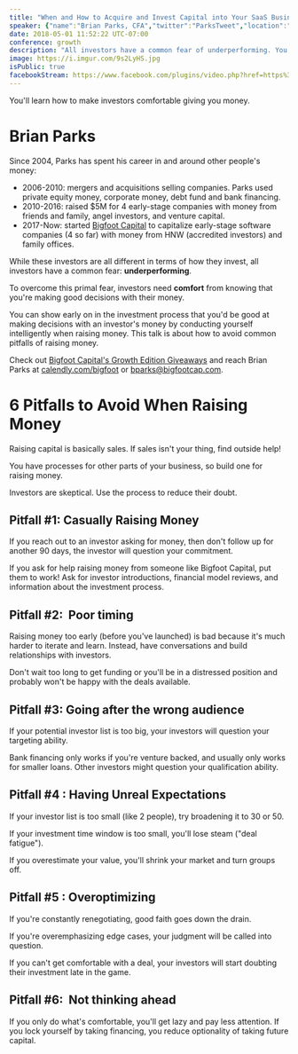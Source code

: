 ```yaml
---
title: "When and How to Acquire and Invest Capital into Your SaaS Business"
speaker: {"name":"Brian Parks, CFA","twitter":"ParksTweet","location":"Denver, CO","description":"Along with my wife and our cat, I support SaaS Founders and Crystal Palace Players. I support my wife and our cat, too. http://bigfootcap.com","verified":false,"image":"https://pbs.twimg.com/profile_images/846169590887473152/XrSZE9wv.jpg","website":"http://www.bigfootcap.com"}
date: 2018-05-01 11:52:22 UTC-07:00
conference: growth
description: "All investors have a common fear of underperforming. You can make them more comfortable by avoiding a few common pitfalls of raising money for your company."
image: https://i.imgur.com/9s2LyHS.jpg
isPublic: true
facebookStream: https://www.facebook.com/plugins/video.php?href=https%3A%2F%2Fwww.facebook.com%2Fteamlanio%2Fvideos%2F1676996419015648%2F&show_text=0&width=560
---
```


You'll learn how to make investors comfortable giving you money.

# Brian Parks

Since 2004, Parks has spent his career in and around other people's money:

* 2006-2010: mergers and acquisitions selling companies. Parks used private equity money, corporate money, debt fund and bank financing.
* 2010-2016: raised $5M for 4 early-stage companies with money from friends and family, angel investors, and venture capital.
* 2017-Now: started [Bigfoot Capital](https://www.bigfootcap.com/) to capitalize early-stage software companies (4 so far) with money from HNW (accredited investors) and family offices.

While these investors are all different in terms of how they invest, all investors have a common fear: **underperforming**.

To overcome this primal fear, investors need **comfort** from knowing that you're making good decisions with their money.

You can show early on in the investment process that you'd be good at making decisions with an investor's money by conducting yourself intelligently when raising money. This talk is about how to avoid common pitfalls of raising money.

Check out [Bigfoot Capital's Growth Edition Giveaways](https://www.bigfootcap.com/microconf-growth-edition-giveaways/) and reach Brian Parks at [calendly.com/bigfoot](https://calendly.com/bigfoot) or [bparks@bigfootcap.com](mailto:bparks@bigfootcap.com).

# 6 Pitfalls to Avoid When Raising Money

Raising capital is basically sales. If sales isn't your thing, find outside help!

You have processes for other parts of your business, so build one for raising money.

Investors are skeptical. Use the process to reduce their doubt.

## Pitfall #1: Casually Raising Money

If you reach out to an investor asking for money, then don't follow up for another 90 days, the investor will question your commitment.

If you ask for help raising money from someone like Bigfoot Capital, put them to work! Ask for investor introductions, financial model reviews, and information about the investment process.

## Pitfall #2:  Poor timing

Raising money too early (before you've launched) is bad because it's much harder to iterate and learn. Instead, have conversations and build relationships with investors.

Don't wait too long to get funding or you'll be in a distressed position and probably won't be happy with the deals available.

## Pitfall #3: Going after the wrong audience

If your potential investor list is too big, your investors will question your targeting ability.

Bank financing only works if you're venture backed, and usually only works for smaller loans. Other investors might question your qualification ability.

## Pitfall #4 : Having Unreal Expectations

If your investor list is too small (like 2 people), try broadening it to 30 or 50.

If your investment time window is too small, you'll lose steam ("deal fatigue").

If you overestimate your value, you'll shrink your market and turn groups off.

## Pitfall #5 : Overoptimizing

<!-- Overoptimizing feels like death by a thousand cuts. -->

If you're constantly renegotiating, good faith goes down the drain.

If you're overemphasizing edge cases, your judgment will be called into question.

If you can't get comfortable with a deal, your investors will start doubting their investment late in the game.

## Pitfall #6:  Not thinking ahead

<!-- It's easy to jeopardize future capital raises -->

If you only do what's comfortable, you'll get lazy and pay less attention. If you lock yourself by taking financing, you reduce optionality of taking future capital.
